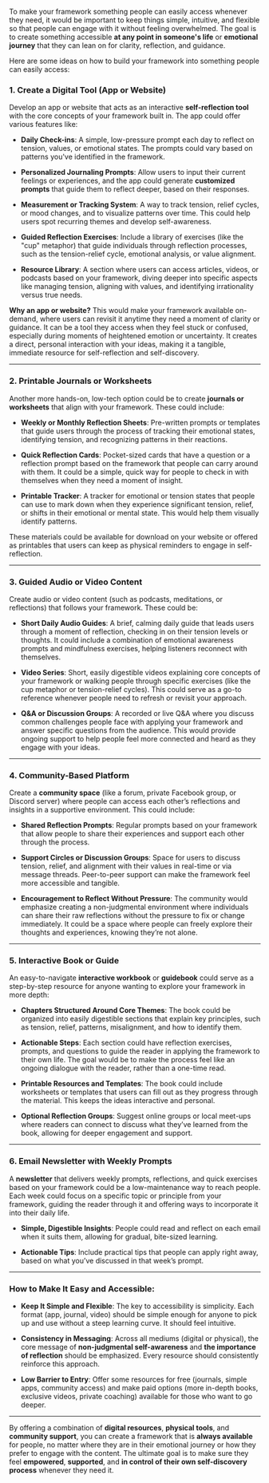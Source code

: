 To make your framework something people can easily access whenever they need, it would be important to keep things simple, intuitive, and flexible so that people can engage with it without feeling overwhelmed. The goal is to create something accessible **at any point in someone's life** or **emotional journey** that they can lean on for clarity, reflection, and guidance.

Here are some ideas on how to build your framework into something people can easily access:

### 1. **Create a Digital Tool (App or Website)**

Develop an app or website that acts as an interactive **self-reflection tool** with the core concepts of your framework built in. The app could offer various features like:

- **Daily Check-ins**: A simple, low-pressure prompt each day to reflect on tension, values, or emotional states. The prompts could vary based on patterns you've identified in the framework.
    
- **Personalized Journaling Prompts**: Allow users to input their current feelings or experiences, and the app could generate **customized prompts** that guide them to reflect deeper, based on their responses.
    
- **Measurement or Tracking System**: A way to track tension, relief cycles, or mood changes, and to visualize patterns over time. This could help users spot recurring themes and develop self-awareness.
    
- **Guided Reflection Exercises**: Include a library of exercises (like the "cup" metaphor) that guide individuals through reflection processes, such as the tension-relief cycle, emotional analysis, or value alignment.
    
- **Resource Library**: A section where users can access articles, videos, or podcasts based on your framework, diving deeper into specific aspects like managing tension, aligning with values, and identifying irrationality versus true needs.
    

**Why an app or website?** This would make your framework available on-demand, where users can revisit it anytime they need a moment of clarity or guidance. It can be a tool they access when they feel stuck or confused, especially during moments of heightened emotion or uncertainty. It creates a direct, personal interaction with your ideas, making it a tangible, immediate resource for self-reflection and self-discovery.

---

### 2. **Printable Journals or Worksheets**

Another more hands-on, low-tech option could be to create **journals or worksheets** that align with your framework. These could include:

- **Weekly or Monthly Reflection Sheets**: Pre-written prompts or templates that guide users through the process of tracking their emotional states, identifying tension, and recognizing patterns in their reactions.
    
- **Quick Reflection Cards**: Pocket-sized cards that have a question or a reflection prompt based on the framework that people can carry around with them. It could be a simple, quick way for people to check in with themselves when they need a moment of insight.
    
- **Printable Tracker**: A tracker for emotional or tension states that people can use to mark down when they experience significant tension, relief, or shifts in their emotional or mental state. This would help them visually identify patterns.
    

These materials could be available for download on your website or offered as printables that users can keep as physical reminders to engage in self-reflection.

---

### 3. **Guided Audio or Video Content**

Create audio or video content (such as podcasts, meditations, or reflections) that follows your framework. These could be:

- **Short Daily Audio Guides**: A brief, calming daily guide that leads users through a moment of reflection, checking in on their tension levels or thoughts. It could include a combination of emotional awareness prompts and mindfulness exercises, helping listeners reconnect with themselves.
    
- **Video Series**: Short, easily digestible videos explaining core concepts of your framework or walking people through specific exercises (like the cup metaphor or tension-relief cycles). This could serve as a go-to reference whenever people need to refresh or revisit your approach.
    
- **Q&A or Discussion Groups**: A recorded or live Q&A where you discuss common challenges people face with applying your framework and answer specific questions from the audience. This would provide ongoing support to help people feel more connected and heard as they engage with your ideas.
    

---

### 4. **Community-Based Platform**

Create a **community space** (like a forum, private Facebook group, or Discord server) where people can access each other’s reflections and insights in a supportive environment. This could include:

- **Shared Reflection Prompts**: Regular prompts based on your framework that allow people to share their experiences and support each other through the process.
    
- **Support Circles or Discussion Groups**: Space for users to discuss tension, relief, and alignment with their values in real-time or via message threads. Peer-to-peer support can make the framework feel more accessible and tangible.
    
- **Encouragement to Reflect Without Pressure**: The community would emphasize creating a non-judgmental environment where individuals can share their raw reflections without the pressure to fix or change immediately. It could be a space where people can freely explore their thoughts and experiences, knowing they’re not alone.
    

---

### 5. **Interactive Book or Guide**

An easy-to-navigate **interactive workbook** or **guidebook** could serve as a step-by-step resource for anyone wanting to explore your framework in more depth:

- **Chapters Structured Around Core Themes**: The book could be organized into easily digestible sections that explain key principles, such as tension, relief, patterns, misalignment, and how to identify them.
    
- **Actionable Steps**: Each section could have reflection exercises, prompts, and questions to guide the reader in applying the framework to their own life. The goal would be to make the process feel like an ongoing dialogue with the reader, rather than a one-time read.
    
- **Printable Resources and Templates**: The book could include worksheets or templates that users can fill out as they progress through the material. This keeps the ideas interactive and personal.
    
- **Optional Reflection Groups**: Suggest online groups or local meet-ups where readers can connect to discuss what they’ve learned from the book, allowing for deeper engagement and support.
    

---

### 6. **Email Newsletter with Weekly Prompts**

A **newsletter** that delivers weekly prompts, reflections, and quick exercises based on your framework could be a low-maintenance way to reach people. Each week could focus on a specific topic or principle from your framework, guiding the reader through it and offering ways to incorporate it into their daily life.

- **Simple, Digestible Insights**: People could read and reflect on each email when it suits them, allowing for gradual, bite-sized learning.
    
- **Actionable Tips**: Include practical tips that people can apply right away, based on what you’ve discussed in that week’s prompt.
    

---

### How to Make It Easy and Accessible:

- **Keep It Simple and Flexible**: The key to accessibility is simplicity. Each format (app, journal, video) should be simple enough for anyone to pick up and use without a steep learning curve. It should feel intuitive.
    
- **Consistency in Messaging**: Across all mediums (digital or physical), the core message of **non-judgmental self-awareness** and **the importance of reflection** should be emphasized. Every resource should consistently reinforce this approach.
    
- **Low Barrier to Entry**: Offer some resources for free (journals, simple apps, community access) and make paid options (more in-depth books, exclusive videos, private coaching) available for those who want to go deeper.
    

---

By offering a combination of **digital resources**, **physical tools**, and **community support**, you can create a framework that is **always available** for people, no matter where they are in their emotional journey or how they prefer to engage with the content. The ultimate goal is to make sure they feel **empowered**, **supported**, and **in control of their own self-discovery process** whenever they need it.